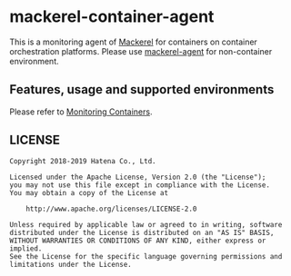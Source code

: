 # mackerel-container-agent
This is a monitoring agent of [Mackerel](https://mackerel.io/) for containers on container orchestration platforms.
Please use [mackerel-agent](https://github.com/mackerelio/mackerel-agent) for non-container environment.

## Features, usage and supported environments
Please refer to [Monitoring Containers](https://mackerel.io/docs/entry/container-agent).

## LICENSE
```
Copyright 2018-2019 Hatena Co., Ltd.

Licensed under the Apache License, Version 2.0 (the "License");
you may not use this file except in compliance with the License.
You may obtain a copy of the License at

    http://www.apache.org/licenses/LICENSE-2.0

Unless required by applicable law or agreed to in writing, software
distributed under the License is distributed on an "AS IS" BASIS,
WITHOUT WARRANTIES OR CONDITIONS OF ANY KIND, either express or implied.
See the License for the specific language governing permissions and
limitations under the License.
```
